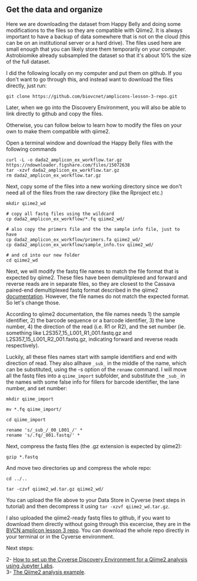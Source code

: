 ## Get the data and organize

Here we are downloading the dataset from Happy Belly and doing some modifications to the files so they are compatible with Qiime2. It is always important to have a backup of data somewhere that is not on the cloud (this can be on an institutional server or a hard drive). The files used here are small enough that you can likely store them temporarily on your computer. Astrobiomike already subsampled the dataset so that it's about 10% the size of the full dataset.  

I did the following locally on my computer and put them on github. If you don't want to go through this, and instead want to download the files directly, just run:  

```git clone https://github.com/biovcnet/amplicons-lesson-3-repo.git```

Later, when we go into the Discovery Environment, you will also be able to link directly to github and copy the files.

Otherwise, you can follow below to learn how to modify the files on your own to make them compatible with qiime2.

Open a terminal window and download the Happy Belly files with the following commands

```
curl -L -o dada2_amplicon_ex_workflow.tar.gz https://ndownloader.figshare.com/files/15072638
tar -xzvf dada2_amplicon_ex_workflow.tar.gz
rm dada2_amplicon_ex_workflow.tar.gz
```

Next, copy some of the files into a new working directory since we don't need all of the files from the raw directory (like the Rproject etc.)

```
mkdir qiime2_wd

# copy all fastq files using the wildcard
cp dada2_amplicon_ex_workflow/*.fq qiime2_wd/

# also copy the primers file and the the sample info file, just to have
cp dada2_amplicon_ex_workflow/primers.fa qiime2_wd/
cp dada2_amplicon_ex_workflow/sample_info.tsv qiime2_wd/

# and cd into our new folder
cd qiime2_wd
```

Next, we will modify the fastq file names to match the file format that is expected by qiime2. These files have been demulitplexed and forward and reverse reads are in separate files, so they are closest to the Cassava paired-end demultiplexed fastq format described in the qiime2 [documentation](https://docs.qiime2.org/2020.2/tutorials/importing/). However, the file names do not match the expected format. So let's change those. 

According to qiime2 documentation, the file names needs 1) the sample identifier, 2) the barcode sequence or a barcode identifier, 3) the lane number, 4) the direction of the read (i.e. R1 or R2), and the set number (ie. something like L2S357_15_L001_R1_001.fastq.gz and L2S357_15_L001_R2_001.fastq.gz, indicating forward and reverse reads respectively).  

Luckily, all these files names start with sample identifiers and end with direction of read. They also allhave `_sub_` in the middle of the name, which can be substituted, using the -s option of the `rename` command. I will move all the fastq files into a `qiime_import` subfolder, and substitute the `_sub_` in the names with some false info for fillers for barcode identifier, the lane number, and set number:

```
mkdir qiime_import

mv *.fq qiime_import/

cd qiime_import

rename 's/_sub_/_00_L001_/' *
rename 's/.fq/_001.fastq/' *

```

Next, compress the fastq files (the .gz extension is expected by qiime2):

```
gzip *.fastq
```

And move two directories up and compress the whole repo:

```
cd ../..

tar -czvf qiime2_wd.tar.gz qiime2_wd/
```


You can upload the file above to your Data Store in Cyverse (next steps in tutorial) and then decompress it using `tar -xzvf qiime2_wd.tar.gz`.

I also uploaded the qiime2-ready fastq files to github, if you want to download them directly without going through this excercise, they are in the [BVCN amplicon lesson 3 repo](https://github.com/biovcnet/amplicons-lesson-3-repo). You can download the whole repo directly in your terminal or in the Cyverse environment.


Next steps:

  2- [How to set up the Cyverse Discovery Environment for a Qiime2 analysis using Jupyter Labs](https://github.com/biovcnet/topic-amplicons/blob/master/Lesson03a/setting.up.md).  
  3- [The Qiime2 analysis example](https://github.com/biovcnet/topic-amplicons/blob/master/Lesson03a/analysis.md). 


